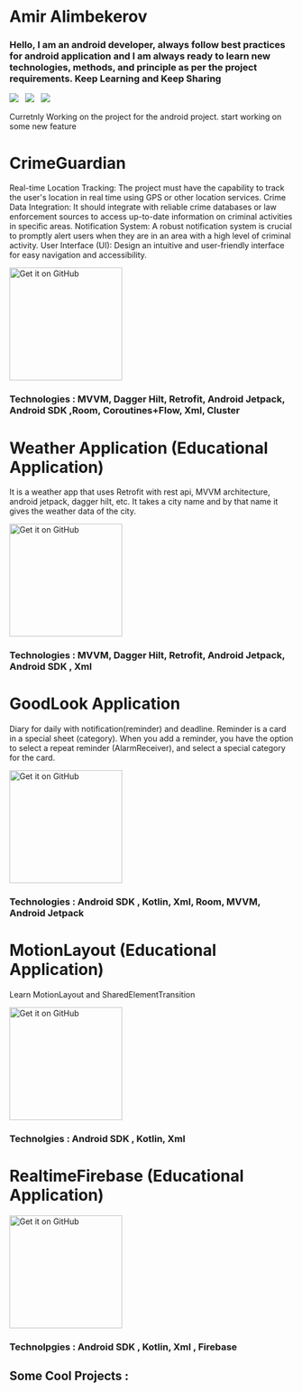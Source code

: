 # Amir Alimbekerov

### Hello, I am an android developer, always follow best practices for android application and I am always ready to learn new technologies, methods, and principle as per the project requirements. Keep Learning and Keep Sharing

<a href="mailto:amiralimbekerov0110@gmail.com"><img src="https://img.shields.io/badge/Email-Amir-8056d5.svg?style=for-the-badge&logo=minutemailer&logoColor=white"></a>&nbsp;&nbsp;&nbsp;<a href="https://www.linkedin.com/in/amir-alimbekerov/" target="_blank"><img src="https://img.shields.io/badge/linkedin-Amir-blue.svg?style=for-the-badge&logo=linkedin&logoColor=white" ></a>&nbsp;&nbsp;&nbsp;<a href="https://www.instagram.com/asura.aka/" target="_blank"><img src="https://img.shields.io/badge/instagram-asura.aka-red.svg?style=for-the-badge&logo=instagram&logoColor=white"></a>


Curretnly Working on the project for the android project. start working on some new feature

# CrimeGuardian

Real-time Location Tracking: The project must have the capability to track the user's location in real time using GPS or other location services.
Crime Data Integration: It should integrate with reliable crime databases or law enforcement sources to access up-to-date information on criminal activities in specific areas.
Notification System: A robust notification system is crucial to promptly alert users when they are in an area with a high level of criminal activity.
User Interface (UI): Design an intuitive and user-friendly interface for easy navigation and accessibility.

<a href='https://github.com/alimbeker/CrimeGuardian'><img alt='Get it on GitHub' src='https://art.pixilart.com/418af1cd3ec7b33.png' width='200px' height='200px'/></a>


### Technologies : MVVM, Dagger Hilt, Retrofit, Android Jetpack, Android SDK ,Room, Coroutines+Flow, Xml, Cluster


# Weather Application (Educational Application)

It is a weather app that uses Retrofit with rest api, MVVM architecture, android jetpack, dagger hilt, etc. It takes a city name and by that name it gives the weather data of the city.

<a href='https://github.com/alimbeker/WeatherApplication'><img alt='Get it on GitHub' src='https://art.pixilart.com/418af1cd3ec7b33.png' width='200px' height='200px'/></a>

### Technologies : MVVM, Dagger Hilt, Retrofit, Android Jetpack, Android SDK , Xml


# GoodLook Application

Diary for daily with notification(reminder) and deadline. Reminder is a card in a special sheet (category). When you add a reminder, you have the option to select a repeat reminder (AlarmReceiver), and select a special category for the card.

<a href='https://github.com/alimbeker/GoodLook'><img alt='Get it on GitHub' src='https://art.pixilart.com/418af1cd3ec7b33.png' width='200px' height='200px'/></a>

### Technologies : Android SDK , Kotlin, Xml, Room, MVVM, Android Jetpack

# MotionLayout (Educational Application)
Learn MotionLayout and SharedElementTransition

<a href='https://github.com/alimbeker/MotionLayout'><img alt='Get it on GitHub' src='https://art.pixilart.com/418af1cd3ec7b33.png' width='200px' height='200px'/></a>


### Technolgies : Android SDK , Kotlin, Xml 

# RealtimeFirebase (Educational Application)
<a href='https://github.com/alimbeker/FirebaseRealtimeDatabase'><img alt='Get it on GitHub' src='https://art.pixilart.com/418af1cd3ec7b33.png' width='200px' height='200px'/></a>

### Technolpgies : Android SDK , Kotlin, Xml , Firebase
## Some Cool Projects :





